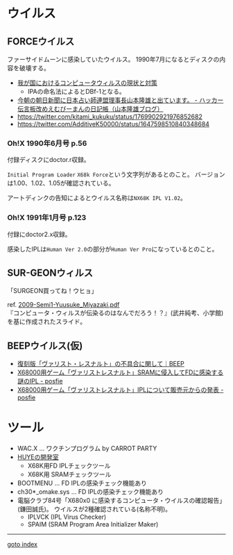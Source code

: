 # ウイルス

## FORCEウイルス
ファーサイドムーンに感染していたウイルス。
1990年7月になるとディスクの内容を破壊する。

* [我が国におけるコンピュータウィルスの現状と対策](https://ipsj.ixsq.nii.ac.jp/ej/?action=pages_view_main&active_action=repository_view_main_item_detail&item_id=4468&item_no=1&page_id=13&block_id=8)
  * IPAの命名法によるとDBf-1となる。  
* [今朝の朝日新聞に日本占い師連盟理事長山本隆雄と出ています。 - ハッカー伝言板改めえむびーまんの日記帳（山本隆雄ブログ）](https://blog.goo.ne.jp/nichikon1/e/c551134dcc5577b3935906d556c28786)
* https://twitter.com/kitami_kukuku/status/1769902921976852682
* https://twitter.com/AdditiveK50000/status/1647598510840348684

### Oh!X 1990年6月号 p.56
付録ディスクにdoctor.r収録。

`Initial Program Loader` `X68k Force`という文字列があるとのこと。
バージョンは1.00、1.02、1.05が確認されている。

アートディンクの告知によるとウイルス名称は`NX68K IPL V1.02`。

### Oh!X 1991年1月号 p.123
付録にdoctor2.x収録。

感染したIPLは`Human Ver 2.0`の部分が`Human Ver Pro`になっているとのこと。

## SUR-GEONウィルス
「SURGEON買ってね！ウヒョ」

ref. [2009-Semi1-Yuusuke_Miyazaki.pdf](http://www.wata-lab.meijo-u.ac.jp/file/seminar/2009/2009-Semi1-Yuusuke_Miyazaki.pdf)  
『コンピュータ・ウィルスが伝染るのはなんでだろう！？』(武井純考、小学館)を基に作成されたスライド。

## BEEPウイルス(仮)
* [復刻版「ヴァリスト・レスナルト」の不具合に関して｜BEEP](https://www.beep-shop.com/blog/19808/)
* [X68000用ゲーム「ヴァリストレスナルト」SRAMに侵入してFDに感染する謎のIPL - posfie](https://posfie.com/@rentan_org/p/6c6XvOO)
* [X68000用ゲーム「ヴァリストレスナルト」IPLについて販売元からの発表 - posfie](https://posfie.com/@rentan_org/p/FRcVmkk)


# ツール
* WAC.X ... ワクチンプログラム by CARROT PARTY
* [HUYEの開発室](http://park7.wakwak.com/~huye/x68000_tool.html)
  * X68K用FD IPLチェックツール
  * X68K用 SRAMチェックツール
* BOOTMENU ... FD IPLの感染チェック機能あり
* ch30*_omake.sys ... FD IPLの感染チェック機能あり
* 電脳クラブ84号「X680x0 に感染するコンピュータ・ウイルスの確認報告」(鎌田誠氏)。
  ウイルスが2種確認されている(名称不明)。
  * IPLVCK (IPL Virus Checker)
  * SPAIM (SRAM Program Area Initializer Maker)


----
[goto index](README.md)
